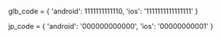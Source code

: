 
glb_code = {
    'android': 1111111111110,
    'ios': '1111111111111111'
}


jp_code = {
    'android': '000000000000',
    'ios': '00000000001'
}








